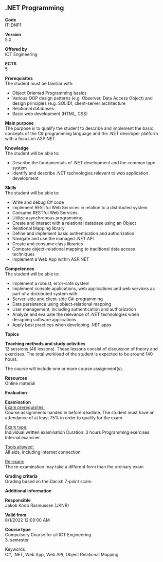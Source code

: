 <h2>.NET Programming</h2>
<b>Code</b><br>
IT-DNP1

<b>Version</b><br>
5.0

<b>Offered by</b><br>
ICT Engineering

<b>ECTS</b><br>
5

<b>Prerequisites</b><br>
The student must be familiar with:
- Object Oriented Programming basics
- Various OOP design patterns (e.g. Observer, Data Access Object) and design principles (e.g. SOLID), client-server architecture
- Relational databases
- Basic web development (HTML, CSS)

<b>Main purpose</b><br>
The purpose is to qualify the student to describe and implement the basic concepts of the C# programming language and the .NET developer platform with a focus on ASP.NET.

<b>Knowledge</b><br>
The student will be able to:
- Describe the fundamentals of .NET development and the common type system
- Identify and describe .NET technologies relevant to web application development

<b>Skills</b><br>
The student will be able to:
- Write and debug C# code
- Implement RESTful Web Services in relation to a distributed system
- Consume RESTful Web Services
- Utilize asynchronous programming
- Create and interact with a relational database using an Object
- Relational Mapping library
- Define and implement basic authentication and authorization
- Navigate and use the managed .NET API
- Create and consume class libraries
- Compare object-relational mapping to traditional data access techniques
- Implement a Web App within ASP.NET

<b>Competences</b><br>
The student will be able to:​
- Implement a robust, error-safe system
- Implement console applications, web applications and web services as part of a distributed system with
- Server-side and client-side C#-programming
- Data persistence using object-relational mapping
- User management, including authentication and authorization
- Analyze and evaluate the relevance of .NET technologies when designing software applications
- Apply best practices when developing .NET apps

<b>Topics</b>

<b>Teaching methods and study activities</b><br>
12 sessions (48 lessons). These lessons consist of discussion of theory and exercises. The total workload of the student is expected to be around 140 hours.

The course will include one or more course assignment(s).

<b>Resources</b><br>
Online material

<b>Evaluation</b>

<b>Examination</b><br>
<u>Exam prerequisites:</u><br>
Course assignments handed in before deadline.
The student must have an attendance of at least 75% in order to qualify for the exam

<u>Exam type:</u><br>
Individual written examination
Duration: 3 hours
Programming exercises
Internal examiner

<u>Tools allowed:</u><br>
All aids, including internet connection

<u>Re-exam:</u><br>
The re-examination may take a different form than the ordinary exam

<b>Grading criteria</b><br>
Grading based on the Danish 7-point scale.

<b>Additional information</b>

<b>Responsible</b><br>
Jakob Knob Rasmussen (JKNR)

<b>Valid from</b><br>
8/1/2022 12:00:00 AM

<b>Course type</b><br>
Compulsory Course for all ICT Engineering<br>3. semester
   
Keywords<br>
C#, .NET, Web App, Web API, Object Relational Mapping